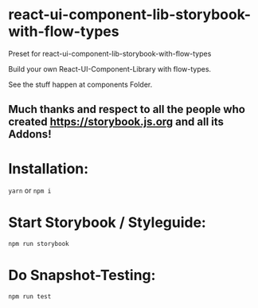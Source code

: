 # react-ui-component-lib-storybook-with-flow-types
Preset for react-ui-component-lib-storybook-with-flow-types

Build your own React-UI-Component-Library with flow-types.

See the stuff happen at components Folder.

## Much thanks and respect to all the people who created https://storybook.js.org and all its Addons!

# Installation:
```yarn```
  or
```npm i```

# Start Storybook / Styleguide:
```npm run storybook```

# Do Snapshot-Testing:
```npm run test```

